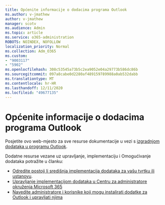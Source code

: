 ```yaml
---
title: Općenite informacije o dodacima programa Outlook
ms.author: v-jmathew
author: v-jmathew
manager: scotv
ms.audience: Admin
ms.topic: article
ms.service: o365-administration
ROBOTS: NOINDEX, NOFOLLOW
localization_priority: Normal
ms.collection: Adm_O365
ms.custom:
- "9003117"
- "5902"
ms.openlocfilehash: 308c53545a73b5c2ea9052e04a29773b586dc86b
ms.sourcegitcommit: 097a8cabe0d2280af489159789988a0ab532dabb
ms.translationtype: MT
ms.contentlocale: hr-HR
ms.lasthandoff: 12/11/2020
ms.locfileid: "49677135"
---
```

# <a name="general-outlook-add-ins-information"></a>Općenite informacije o dodacima programa Outlook

Posjetite ovo web-mjesto za sve resurse dokumentacije u vezi s [izgradnjom dodataka u programu Outlook](https://docs.microsoft.com/office/dev/add-ins/outlook/).

Dodatne resurse vezane uz upravljanje, implementaciju i Omogućivanje dodataka potražite u članku:

- [Odredite postoji li središnja implementacija dodataka za vašu tvrtku ili ustanovu](https://docs.microsoft.com/microsoft-365/admin/manage/centralized-deployment-of-add-ins).
- [Upravljanje implementacijom dodataka u Centru za administratore okruženja Microsoft 365](https://docs.microsoft.com/microsoft-365/admin/manage/manage-deployment-of-add-ins)
- [Navedite administratore i korisnike koji mogu instalirati dodatke za Outlook i upravljati njima](https://docs.microsoft.com/exchange/clients-and-mobile-in-exchange-online/add-ins-for-outlook/specify-who-can-install-and-manage-add-ins)
